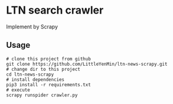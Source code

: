 LTN search crawler
===============
Implement by Scrapy

Usage
-----
```shell
# clone this project from github
git clone https://github.com/LittleYenMin/ltn-news-scrapy.git
# change dir to this project
cd ltn-news-scrapy
# install dependencies
pip3 install -r requirements.txt
# execute 
scrapy runspider crawler.py
```